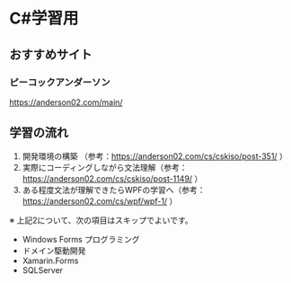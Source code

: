 # C#学習用
## おすすめサイト
### ピーコックアンダーソン
https://anderson02.com/main/

## 学習の流れ
1. 開発環境の構築 （参考：https://anderson02.com/cs/cskiso/post-351/ ）
2. 実際にコーディングしながら文法理解（参考：https://anderson02.com/cs/cskiso/post-1149/ ）
3. ある程度文法が理解できたらWPFの学習へ（参考： https://anderson02.com/cs/wpf/wpf-1/ ）

※ 上記2について、次の項目はスキップでよいです。
- Windows Forms プログラミング
- ドメイン駆動開発
- Xamarin.Forms
- SQLServer
